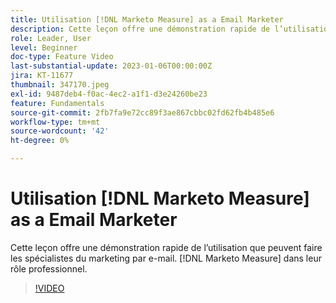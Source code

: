 ```yaml
---
title: Utilisation [!DNL Marketo Measure] as a Email Marketer
description: Cette leçon offre une démonstration rapide de l’utilisation que peuvent faire les spécialistes du marketing par e-mail. [!DNL Marketo Measure] dans leur rôle professionnel.
role: Leader, User
level: Beginner
doc-type: Feature Video
last-substantial-update: 2023-01-06T00:00:00Z
jira: KT-11677
thumbnail: 347170.jpeg
exl-id: 9487deb4-f0ac-4ec2-a1f1-d3e24260be23
feature: Fundamentals
source-git-commit: 2fb7fa9e72cc89f3ae867cbbc02fd62fb4b485e6
workflow-type: tm+mt
source-wordcount: '42'
ht-degree: 0%

---
```


# Utilisation [!DNL Marketo Measure] as a Email Marketer

Cette leçon offre une démonstration rapide de l’utilisation que peuvent faire les spécialistes du marketing par e-mail. [!DNL Marketo Measure] dans leur rôle professionnel.

>[!VIDEO](https://video.tv.adobe.com/v/347170/?quality=12&learn=on)
